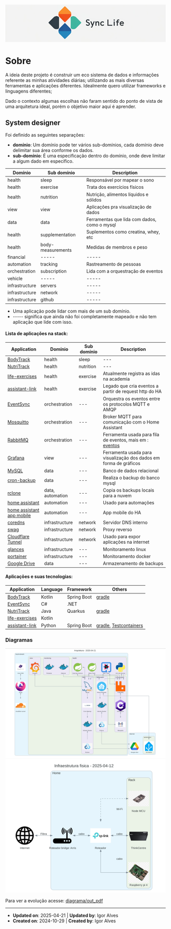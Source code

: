 ![logo_horizontal.png](assets%2Flogo_horizontal.png)

# Sobre

A ideia deste projeto é construir um eco sistema de dados e informações referente as minhas atividades diárias; 
utilizando as mais diversas ferramentas e aplicações diferentes. 
Idealmente quero utilizar frameworks e linguagens diferentes; 

Dado o contexto algumas escolhas não faram sentido do ponto de vista de uma arquitetura ideal, porém o objetivo maior aqui é aprender.

## System designer

Foi definido as seguintes separações:
- **domínio**: Um domínio pode ter vários sub-domínios, cada domínio deve delimitar sua área conforme os dados.
- **sub-domínio**: É uma especificação dentro do domínio, onde deve limitar a algum dado em específico.

| Domínio        | Sub domínio       | Description                                  |
|----------------|-------------------|----------------------------------------------|
| health         | sleep             | Responsável por mapear o sono                |
| health         | exercise          | Trata dos exercícios físicos                 |
| health         | nutrition         | Nutrição, alimentos líquidos e sólidos       |
| view           | view              | Aplicações pra visualização de dados         |
| data           | data              | Ferramentas que lida com dados, como o mysql |
| health         | supplementation   | Suplementos como creatina, whey, etc         |
| health         | body-measurements | Medidas de membros e peso                    |
| financial      | -----             | -----                                        |
| automation     | tracking          | Rastreamento de pessoas                      |
| orchestration  | subscription      | Lida com a orquestração de eventos           |
| vehicle        | -----             | -----                                        |
| infrastructure | servers           | -----                                        |
| infrastructure | network           | -----                                        |
| infrastructure | github            | -----                                        |

- Uma aplicação pode lidar com mais de um sub domínio.
- ----- significa que ainda não foi completamente mapeado e não tem aplicação que lide com isso.

#### Lista de aplicações na stack:
| Application                                                                                         | Domínio          | Sub domínio | Description                                                                  |
|-----------------------------------------------------------------------------------------------------|------------------|-------------|------------------------------------------------------------------------------|
| [BodyTrack](https://github.com/alves-dev/SyncLife-Health-BodyTrack)                                 | health           | sleep       | ---                                                                          |
| [NutriTrack](https://github.com/alves-dev/SyncLife-Health-NutriTrack)                               | health           | nutrition   | ---                                                                          |
| [life-exercises](https://github.com/alves-dev/life-exercises)                                       | health           | exercise    | Atualmente registra as idas na academia                                      |
| [assistant-link](https://github.com/alves-dev/life-assistant-link)                                  | health           | exercise    | Legado que cria eventos a partir de request http do HA                       |
| [EventSync](https://github.com/alves-dev/SyncLife-Orchestrator-EventSync)                           | orchestration    | ---         | Orquestra os eventos entre os protocolos MQTT e AMQP                         |
| [Mosquitto](https://mosquitto.org/)                                                                 | orchestration    | ---         | Broker MQTT para comunicação com o Home Assistant                            |
| [RabbitMQ](https://www.rabbitmq.com/)                                                               | orchestration    | ---         | Ferramenta usada para fila de eventos, mais em : [eventos](events/events_v2) |
| [Grafana](https://grafana.com/)                                                                     | view             | ---         | Ferramenta usada para visualização dos dados em forma de gráficos            |
| [MySQL](https://www.mysql.com/)                                                                     | data             | ---         | Banco de dados relacional                                                    |
| [cron-backup](https://hub.docker.com/r/fradelg/mysql-cron-backup)                                   | data             | ---         | Realiza o backup do banco mysql                                              |
| [rclone](https://rclone.org/)                                                                       | data, automation | ---         | Copia os backups locais para a nuvem                                         |
| [home assistant](https://www.home-assistant.io/)                                                    | automation       | ---         | Usado para automações                                                        |
| [home assistant app mobile](https://www.home-assistant.io/integrations/mobile_app/)                 | automation       | ---         | App mobile do HA                                                             |
| [coredns](https://coredns.io/)                                                                      | infrastructure   | network     | Servidor DNS interno                                                         |
| [swag](https://docs.linuxserver.io/general/swag/)                                                   | infrastructure   | network     | Proxy reverso                                                                |
| [Cloudflare Tunnel](https://developers.cloudflare.com/cloudflare-one/connections/connect-networks/) | infrastructure   | network     | Usado para expor aplicações na internet                                      |
| [glances](https://nicolargo.github.io/glances/)                                                     | infrastructure   | ---         | Monitoramento linux                                                          |
| [portainer](https://www.portainer.io/)                                                              | infrastructure   | ---         | Monitoramento docker                                                         |
| [Google Drive](https://developers.google.com/workspace/drive?hl=pt-br)                              | data             | ---         | Armazenamento de backups                                                     |


#### Aplicações e suas tecnologias:
| Application                                                               | Language | Framework   | Others                                                                       |
|---------------------------------------------------------------------------|----------|-------------|------------------------------------------------------------------------------|
| [BodyTrack](https://github.com/alves-dev/SyncLife-Health-BodyTrack)       | Kotlin   | Spring Boot | [gradle](https://gradle.org/)                                                |
| [EventSync](https://github.com/alves-dev/SyncLife-Orchestrator-EventSync) | C#       | .NET        |                                                                              |
| [NutriTrack](https://github.com/alves-dev/SyncLife-Health-NutriTrack)     | Java     | Quarkus     | [gradle](https://gradle.org/)                                                |
| [life-exercises](https://github.com/alves-dev/life-exercises)             | Kotlin   |             |                                                                              |
| [assistant-link](https://github.com/alves-dev/life-assistant-link)        | Python   | Spring Boot | [gradle](https://gradle.org/), [Testcontainers](https://testcontainers.com/) |


### Diagramas
![diagrama_arquitetura.png](assets/diagrama_arquitetura.png)
![diagrama_infraestrutura.png](assets/diagrama_infraestrutura.png)

Para ver a evolução acesse: [diagrama/out_pdf](diagrama/out_pdf)

-----
- **Updated on**: 2025-04-21 | **Updated by**: Igor Alves
- **Created on**: 2024-10-29 | **Created by**: Igor Alves
